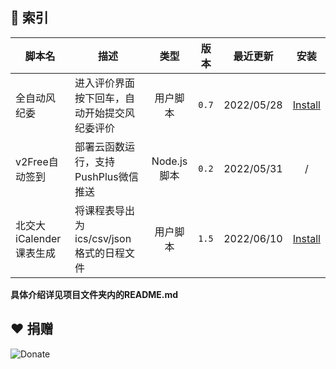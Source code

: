 ## 📌 索引

| 脚本名                  | 描述                                         |    类型     | 版本  | 最近更新   |                             安装                             |
| ----------------------- | -------------------------------------------- | :---------: | ----- | ---------- | :----------------------------------------------------------: |
| 全自动风纪委            | 进入评价界面按下回车，自动开始提交风纪委评价 |  用户脚本   | `0.7` | 2022/05/28 | [Install](https://fastly.jsdelivr.net/gh/ZiuChen/userscript@main/src/BiliAutoJudgement/bili-auto-judgement.user.js) |
| v2Free自动签到          | 部署云函数运行，支持PushPlus微信推送         | Node.js脚本 | `0.2` | 2022/05/31 |                              /                               |
| 北交大iCalender课表生成 | 将课程表导出为ics/csv/json格式的日程文件     |  用户脚本   | `1.5` | 2022/06/10 | [Install](https://fastly.jsdelivr.net/gh/ZiuChen/userscript@main/src/BJTU-Schedule-ics-csvGenerator/generator.js) |

**具体介绍详见项目文件夹内的README.md**

## ❤ 捐赠

![Donate](https://fastly.jsdelivr.net/gh/ZiuChen/NO-FLASH-Upload@master/doc/img/Buy%20me%20a%20coffee.png)

